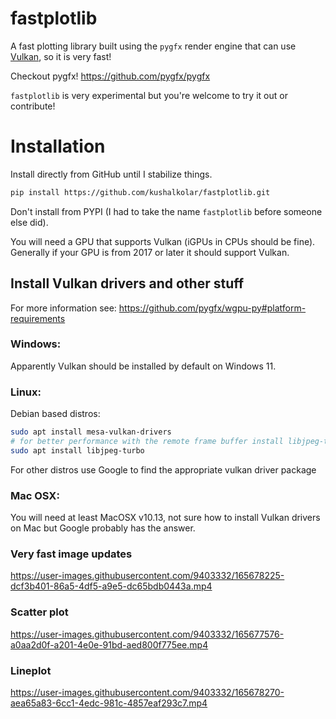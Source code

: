 # fastplotlib
A fast plotting library built using the `pygfx` render engine that can use [Vulkan](https://en.wikipedia.org/wiki/Vulkan), so it is very fast!

Checkout pygfx!
https://github.com/pygfx/pygfx

`fastplotlib` is very experimental but you're welcome to try it out or contribute!

# Installation

Install directly from GitHub until I stabilize things.

```bash
pip install https://github.com/kushalkolar/fastplotlib.git
```

Don't install from PYPI (I had to take the name `fastplotlib` before someone else did).

You will need a GPU that supports Vulkan (iGPUs in CPUs should be fine). 
Generally if your GPU is from 2017 or later it should support Vulkan.

## Install Vulkan drivers and other stuff

For more information see: https://github.com/pygfx/wgpu-py#platform-requirements

### Windows:
Apparently Vulkan should be installed by default on Windows 11.

### Linux:
Debian based distros:

```bash
sudo apt install mesa-vulkan-drivers
# for better performance with the remote frame buffer install libjpeg-turbo
sudo apt install libjpeg-turbo
```

For other distros use Google to find the appropriate vulkan driver package

### Mac OSX:
You will need at least MacOSX v10.13, not sure how to install Vulkan drivers on Mac but Google probably has the answer.


### Very fast image updates

https://user-images.githubusercontent.com/9403332/165678225-dcf3b401-86a5-4df5-a9e5-dc65bdb0443a.mp4

### Scatter plot

https://user-images.githubusercontent.com/9403332/165677576-a0aa2d0f-a201-4e0e-91bd-aed800f775ee.mp4

### Lineplot

https://user-images.githubusercontent.com/9403332/165678270-aea65a83-6cc1-4edc-981c-4857eaf293c7.mp4

